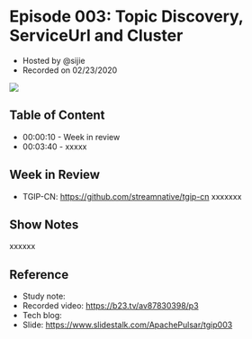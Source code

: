 # Episode 003: Topic Discovery, ServiceUrl and Cluster

- Hosted by @sijie
- Recorded on 02/23/2020

![](/image/002.png)

## Table of Content

- 00:00:10 - Week in review
- 00:03:40 - xxxxx

## Week in Review

- TGIP-CN: https://github.com/streamnative/tgip-cn
xxxxxxx

## Show Notes

xxxxxx

## Reference 

- Study note: 
- Recorded video: https://b23.tv/av87830398/p3
- Tech blog: 
- Slide: https://www.slidestalk.com/ApachePulsar/tgip003
